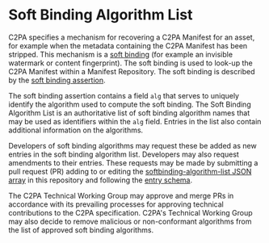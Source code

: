 # Soft Binding Algorithm List

C2PA specifies a mechanism for recovering a C2PA Manifest for an asset, for example when the metadata containing the C2PA Manifest has been stripped.  This mechanism is a [soft binding](https://c2pa.org/specifications/specifications/2.0/specs/C2PA_Specification.html#_soft_binding) (for example an invisible watermark or content fingerprint).  The soft binding is used to look-up the C2PA Manifest within a Manifest Repository.  The soft binding is described by the [soft binding assertion](https://c2pa.org/specifications/specifications/2.0/specs/C2PA_Specification.html#_soft_bindings).

The soft binding assertion contains a field `alg` that serves to uniquely identify the algorithm used to compute the soft binding. The Soft Binding Algorithm List is an authoritative list of soft binding algorithm names that may be used as identifiers within the `alg` field. Entries in the list also contain additional information on the algorithms.

Developers of soft binding algorithms may request these be added as new entries in the soft binding algorithm list. Developers may also request amendments to their entries. These requests may be made by submitting a pull request (PR) adding to or editing the [softbinding-algorithm-list JSON array](softbinding-algorithm-list.json) in this repository and following the [entry schema](softbinding-algorithm-entry-schema.json).

The C2PA Technical Working Group may approve and merge PRs in accordance with its prevailing processes for approving technical contributions to the C2PA specification. C2PA's Technical Working Group may also decide to remove malicious or non-conformant algorithms from the list of approved soft binding algorithms.
